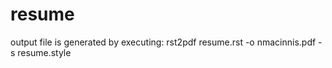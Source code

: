 resume
======

output file is generated by executing: 
rst2pdf resume.rst -o nmacinnis.pdf -s resume.style
